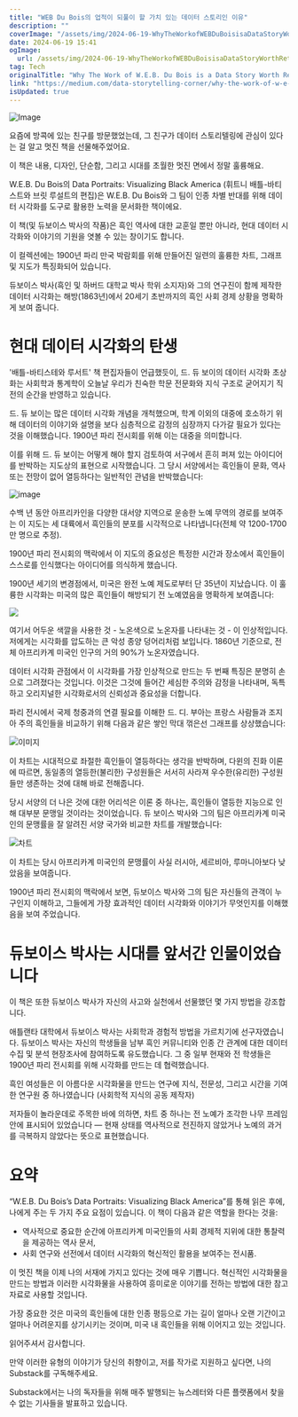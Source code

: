 ```yaml
---
title: "WEB Du Bois의 업적이 되풀이 할 가치 있는 데이터 스토리인 이유"
description: ""
coverImage: "/assets/img/2024-06-19-WhyTheWorkofWEBDuBoisisaDataStoryWorthRetelling_0.png"
date: 2024-06-19 15:41
ogImage:
  url: /assets/img/2024-06-19-WhyTheWorkofWEBDuBoisisaDataStoryWorthRetelling_0.png
tag: Tech
originalTitle: "Why The Work of W.E.B. Du Bois is a Data Story Worth Retelling"
link: "https://medium.com/data-storytelling-corner/why-the-work-of-w-e-b-du-bois-is-a-data-story-worth-retelling-9009f51a0f25"
isUpdated: true
---
```


![Image](/assets/img/2024-06-19-WhyTheWorkofWEBDuBoisisaDataStoryWorthRetelling_0.png)

요즘에 방콕에 있는 친구를 방문했었는데, 그 친구가 데이터 스토리텔링에 관심이 있다는 걸 알고 멋진 책을 선물해주었어요.

이 책은 내용, 디자인, 단순함, 그리고 시대를 초월한 멋진 면에서 정말 훌륭해요.

W.E.B. Du Bois의 Data Portraits: Visualizing Black America (휘트니 배틀-바티스트와 브릿 루설트의 편집)은 W.E.B. Du Bois와 그 팀이 인종 차별 반대를 위해 데이터 시각화를 도구로 활용한 노력을 문서화한 책이에요.

<div class="content-ad"></div>

이 책(및 듀보이스 박사의 작품)은 흑인 역사에 대한 교훈일 뿐만 아니라, 현대 데이터 시각화와 이야기의 기원을 엿볼 수 있는 창이기도 합니다.

이 컬렉션에는 1900년 파리 만국 박람회를 위해 만들어진 일련의 훌륭한 차트, 그래프 및 지도가 특징화되어 있습니다.

듀보이스 박사(흑인 및 하버드 대학교 박사 학위 소지자)와 그의 연구진이 함께 제작한 데이터 시각화는 해방(1863년)에서 20세기 초반까지의 흑인 사회 경제 상황을 명확하게 보여 줍니다.

# 현대 데이터 시각화의 탄생

<div class="content-ad"></div>

'배틀-바티스테와 루서트' 책 편집자들이 언급했듯이, 드. 듀 보이의 데이터 시각화 초상화는 사회학과 통계학이 오늘날 우리가 친숙한 학문 전문화와 지식 구조로 굳어지기 직전의 순간을 반영하고 있습니다.

드. 듀 보이는 많은 데이터 시각화 개념을 개척했으며, 학계 이외의 대중에 호소하기 위해 데이터의 이야기와 설명을 보다 심층적으로 감정의 심장까지 다가갈 필요가 있다는 것을 이해했습니다. 1900년 파리 전시회를 위해 이는 대중을 의미합니다.

이를 위해 드. 듀 보이는 어떻게 해야 할지 검토하여 서구에서 흔히 퍼져 있는 아이디어를 반박하는 지도상의 표현으로 시작했습니다. 그 당시 서양에서는 흑인들이 문화, 역사 또는 전망이 없어 열등하다는 일반적인 관념을 반박했습니다:

![image](/assets/img/2024-06-19-WhyTheWorkofWEBDuBoisisaDataStoryWorthRetelling_1.png)

<div class="content-ad"></div>

수백 년 동안 아프리카인을 다양한 대서양 지역으로 운송한 노예 무역의 경로를 보여주는 이 지도는 세 대륙에서 흑인들의 분포를 시각적으로 나타냅니다(전체 약 1200-1700만 명으로 추정).

1900년 파리 전시회의 맥락에서 이 지도의 중요성은 특정한 시간과 장소에서 흑인들이 스스로를 인식했다는 아이디어를 의식하게 했습니다.

1900년 세기의 변경점에서, 미국은 완전 노예 제도로부터 단 35년이 지났습니다. 이 훌륭한 시각화는 미국의 많은 흑인들이 해방되기 전 노예였음을 명확하게 보여줍니다:

![](/assets/img/2024-06-19-WhyTheWorkofWEBDuBoisisaDataStoryWorthRetelling_2.png)

<div class="content-ad"></div>

여기서 어두운 색깔을 사용한 것 - 노온색으로 노온자를 나타내는 것 - 이 인상적입니다. 저에게는 시각화를 압도하는 큰 악성 종양 덩어리처럼 보입니다. 1860년 기준으로, 전체 아프리카계 미국인 인구의 거의 90%가 노온자였습니다.

데이터 시각화 관점에서 이 시각화를 가장 인상적으로 만드는 두 번째 특징은 분명히 손으로 그려졌다는 것입니다. 이것은 그것에 들어간 세심한 주의와 감정을 나타내며, 독특하고 오리지널한 시각화로서의 신뢰성과 중요성을 더합니다.

파리 전시에서 국제 청중과의 연결 필요를 이해한 드. 디. 부아는 프랑스 사람들과 조지아 주의 흑인들을 비교하기 위해 다음과 같은 쌓인 막대 꺾은선 그래프를 상상했습니다:

![이미지](/assets/img/2024-06-19-WhyTheWorkofWEBDuBoisisaDataStoryWorthRetelling_3.png)

<div class="content-ad"></div>

이 차트는 시대적으로 좌절한 흑인들이 열등하다는 생각을 반박하며, 다윈의 진화 이론에 따르면, 동일종의 열등한(불리한) 구성원들은 서서히 사라져 우수한(유리한) 구성원들만 생존하는 것에 대해 바로 전해줍니다.

당시 서양의 더 나은 것에 대한 어리석은 이론 중 하나는, 흑인들이 열등한 지능으로 인해 대부분 문맹일 것이라는 것이었습니다. 듀 보이스 박사와 그의 팀은 아프리카계 미국인의 문맹률을 잘 알려진 서양 국가와 비교한 차트를 개발했습니다:

![차트](/assets/img/2024-06-19-WhyTheWorkofWEBDuBoisisaDataStoryWorthRetelling_4.png)

이 차트는 당시 아프리카계 미국인의 문맹률이 사실 러시아, 세르비아, 루마니아보다 낮았음을 보여줍니다.

<div class="content-ad"></div>

1900년 파리 전시회의 맥락에서 보면, 듀보이스 박사와 그의 팀은 자신들의 관객이 누구인지 이해하고, 그들에게 가장 효과적인 데이터 시각화와 이야기가 무엇인지를 이해했음을 보여 주었습니다.

# 듀보이스 박사는 시대를 앞서간 인물이었습니다

이 책은 또한 듀보이스 박사가 자신의 사고와 실천에서 선물했던 몇 가지 방법을 강조합니다.

애틀랜타 대학에서 듀보이스 박사는 사회학과 경험적 방법을 가르치기에 선구자였습니다. 듀보이스 박사는 자신의 학생들을 남부 흑인 커뮤니티와 인종 간 관계에 대한 데이터 수집 및 분석 현장조사에 참여하도록 유도했습니다. 그 중 일부 현재와 전 학생들은 1900년 파리 전시회를 위해 시각화를 만드는 데 협력했습니다.

<div class="content-ad"></div>

흑인 여성들은 이 아름다운 시각화물을 만드는 연구에 지식, 전문성, 그리고 시간을 기여한 연구원 중 하나였습니다 (사회학적 지식의 공동 제작자)

저자들이 놀라운데로 주목한 바에 의하면, 차트 중 하나는 전 노예가 조각한 나무 프레임 안에 표시되어 있었습니다 — 현재 상태를 역사적으로 전진하지 않았거나 노예의 과거를 극복하지 않았다는 뜻으로 표현했습니다.

# 요약

“W.E.B. Du Bois’s Data Portraits: Visualizing Black America”를 통해 읽은 후에, 나에게 주는 두 가지 주요 요점이 있습니다. 이 책이 다음과 같은 역할을 한다는 것을:

<div class="content-ad"></div>

- 역사적으로 중요한 순간에 아프리카계 미국인들의 사회 경제적 지위에 대한 통찰력을 제공하는 역사 문서,
- 사회 연구와 선전에서 데이터 시각화의 혁신적인 활용을 보여주는 전시품.

이 멋진 책을 이제 나의 서재에 가지고 있다는 것에 매우 기쁩니다. 혁신적인 시각화물을 만드는 방법과 이러한 시각화물을 사용하여 흥미로운 이야기를 전하는 방법에 대한 참고 자료로 사용할 것입니다.

가장 중요한 것은 미국의 흑인들에 대한 인종 평등으로 가는 길이 얼마나 오랜 기간이고 얼마나 어려운지를 상기시키는 것이며, 미국 내 흑인들을 위해 이어지고 있는 것입니다.

읽어주셔서 감사합니다.

<div class="content-ad"></div>

만약 이러한 유형의 이야기가 당신의 취향이고, 저를 작가로 지원하고 싶다면, 나의 Substack를 구독해주세요.

Substack에서는 나의 독자들을 위해 매주 발행되는 뉴스레터와 다른 플랫폼에서 찾을 수 없는 기사들을 발표하고 있습니다.
